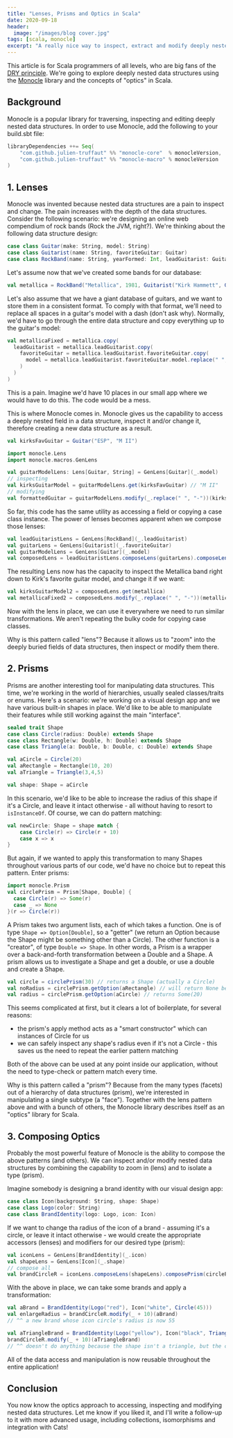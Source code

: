 ```yaml
---
title: "Lenses, Prisms and Optics in Scala"
date: 2020-09-18
header:
  image: "/images/blog cover.jpg"
tags: [scala, monocle]
excerpt: "A really nice way to inspect, extract and modify deeply nested data structures in Scala."
---
```

This article is for Scala programmers of all levels, who are big fans of the <a href="https://en.wikipedia.org/wiki/Don%27t_repeat_yourself">DRY principle</a>. We're going to explore deeply nested data structures using the <a href="https://www.optics.dev/Monocle/">Monocle</a> library and the concepts of "optics" in Scala.

## Background

Monocle is a popular library for traversing, inspecting and editing deeply nested data structures. In order to use Monocle, add the following to your build.sbt file:

```scala
libraryDependencies ++= Seq(
    "com.github.julien-truffaut" %% "monocle-core"  % monocleVersion,
    "com.github.julien-truffaut" %% "monocle-macro" % monocleVersion
)
```

## 1. Lenses

Monocle was invented because nested data structures are a pain to inspect and change. The pain increases with the depth of the data structures. Consider the following scenario: we're designing an online web compendium of rock bands (Rock the JVM, right?). We're thinking about the following data structure design:

```scala
case class Guitar(make: String, model: String)
case class Guitarist(name: String, favoriteGuitar: Guitar)
case class RockBand(name: String, yearFormed: Int, leadGuitarist: Guitarist)
```

Let's assume now that we've created some bands for our database:

```scala
val metallica = RockBand("Metallica", 1981, Guitarist("Kirk Hammett", Guitar("ESP", "M II")))
```

Let's also assume that we have a giant database of guitars, and we want to store them in a consistent format. To comply with that format, we'll need to replace all spaces in a guitar's model with a dash (don't ask why). Normally, we'd have to go through the entire data structure and copy everything up to the guitar's model:

```scala
val metallicaFixed = metallica.copy(
  leadGuitarist = metallica.leadGuitarist.copy(
    favoriteGuitar = metallica.leadGuitarist.favoriteGuitar.copy(
      model = metallica.leadGuitarist.favoriteGuitar.model.replace(" ", "-")
    )
  )
)
```

This is a pain. Imagine we'd have 10 places in our small app where we would have to do this. The code would be a mess.

This is where Monocle comes in. Monocle gives us the capability to access a deeply nested field in a data structure, inspect it and/or change it, therefore creating a new data structure as a result.

```scala
val kirksFavGuitar = Guitar("ESP", "M II")

import monocle.Lens
import monocle.macros.GenLens

val guitarModelLens: Lens[Guitar, String] = GenLens[Guitar](_.model)
// inspecting
val kirksGuitarModel = guitarModelLens.get(kirksFavGuitar) // "M II"
// modifying
val formattedGuitar = guitarModelLens.modify(_.replace(" ", "-"))(kirksFavGuitar) // Guitar("ESP", "M-II")
```

So far, this code has the same utility as accessing a field or copying a case class instance. The power of lenses becomes apparent when we compose those lenses:

```scala
val leadGuitaristLens = GenLens[RockBand](_.leadGuitarist)
val guitarLens = GenLens[Guitarist](_.favoriteGuitar)
val guitarModelLens = GenLens[Guitar](_.model)
val composedLens = leadGuitaristLens.composeLens(guitarLens).composeLens(guitarModelLens)
```

The resulting Lens now has the capacity to inspect the Metallica band right down to Kirk's favorite guitar model, and change it if we want:

```scala
val kirksGuitarModel2 = composedLens.get(metallica)
val metallicaFixed2 = composedLens.modify(_.replace(" ", "-"))(metallica)
```

Now with the lens in place, we can use it everywhere we need to run similar transformations. We aren't repeating the bulky code for copying case classes.

Why is this pattern called "lens"? Because it allows us to "zoom" into the deeply buried fields of data structures, then inspect or modify them there.

## 2. Prisms

Prisms are another interesting tool for manipulating data structures. This time, we're working in the world of hierarchies, usually sealed classes/traits or enums. Here's a scenario: we're working on a visual design app and we have various built-in shapes in place. We'd like to be able to manipulate their features while still working against the main "interface".

```scala
sealed trait Shape
case class Circle(radius: Double) extends Shape
case class Rectangle(w: Double, h: Double) extends Shape
case class Triangle(a: Double, b: Double, c: Double) extends Shape

val aCircle = Circle(20)
val aRectangle = Rectangle(10, 20)
val aTriangle = Triangle(3,4,5)

val shape: Shape = aCircle
```

In this scenario, we'd like to be able to increase the radius of this shape if it's a Circle, and leave it intact otherwise - all without having to resort to `isInstanceOf`. Of course, we can do pattern matching:

```scala
val newCircle: Shape = shape match {
    case Circle(r) => Circle(r + 10)
    case x => x
}
```

But again, if we wanted to apply this transformation to many Shapes throughout various parts of our code, we'd have no choice but to repeat this pattern. Enter prisms:

```scala
import monocle.Prism
val circlePrism = Prism[Shape, Double] {
  case Circle(r) => Some(r)
  case _ => None
}(r => Circle(r))
```

A Prism takes two argument lists, each of which takes a function. One is of type `Shape => Option[Double]`, so a "getter" (we return an Option because the Shape might be something other than a Circle). The other function is a "creator", of type `Double => Shape`. In other words, a Prism is a wrapper over a back-and-forth transformation between a Double and a Shape. A prism allows us to investigate a Shape and get a double, or use a double and create a Shape.

```scala
val circle = circlePrism(30) // returns a Shape (actually a Circle)
val noRadius = circlePrism.getOption(aRectangle) // will return None because that shape is not a Circle
val radius = circlePrism.getOption(aCircle) // returns Some(20)
```

This seems complicated at first, but it clears a lot of boilerplate, for several reasons:

  - the prism's apply method acts as a "smart constructor" which can instances of Circle for us
  - we can safely inspect any shape's radius even if it's not a Circle - this saves us the need to repeat the earlier pattern matching

Both of the above can be used at any point inside our application, without the need to type-check or pattern match every time.

Why is this pattern called a "prism"? Because from the many types (facets) out of a hierarchy of data structures (prism), we're interested in manipulating a single subtype (a "face"). Together with the lens pattern above and with a bunch of others, the Monocle library describes itself as an "optics" library for Scala.

## 3. Composing Optics

Probably the most powerful feature of Monocle is the ability to compose the above patterns (and others). We can inspect and/or modify nested data structures by combining the capability to zoom in (lens) and to isolate a type (prism).

Imagine somebody is designing a brand identity with our visual design app:

```scala
case class Icon(background: String, shape: Shape)
case class Logo(color: String)
case class BrandIdentity(logo: Logo, icon: Icon)
```

If we want to change tha radius of the icon of a brand - assuming it's a circle, or leave it intact otherwise - we would create the appropriate accessors (lenses) and modifiers for our desired type (prism):

```scala
val iconLens = GenLens[BrandIdentity](_.icon)
val shapeLens = GenLens[Icon](_.shape)
// compose all
val brandCircleR = iconLens.composeLens(shapeLens).composePrism(circlePrism)
```

With the above in place, we can take some brands and apply a transformation:

```scala
val aBrand = BrandIdentity(Logo("red"), Icon("white", Circle(45)))
val enlargeRadius = brandCircleR.modify(_ + 10)(aBrand)
// ^^ a new brand whose icon circle's radius is now 55

val aTriangleBrand = BrandIdentity(Logo("yellow"), Icon("black", Triangle(3,4,5)))
brandCircleR.modify(_ + 10)(aTriangleBrand)
// ^^ doesn't do anything because the shape isn't a triangle, but the code is 100% safe
```

All of the data access and manipulation is now reusable throughout the entire application!

## Conclusion

You now know the optics approach to accessing, inspecting and modifying nested data structures. Let me know if you liked it, and I'll write a follow-up to it with more advanced usage, including collections, isomorphisms and integration with Cats!